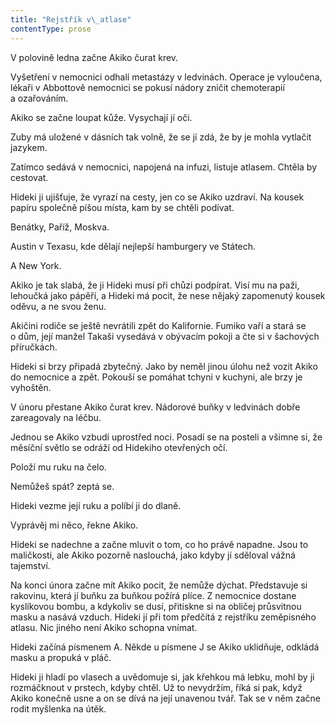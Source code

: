 ```yaml
---
title: "Rejstřík v\_atlase"
contentType: prose
---
```


<section>

V polovině ledna začne Akiko čurat krev.

Vyšetření v nemocnici odhalí metastázy v ledvinách. Operace je vyloučena, lékaři v Abbottově nemocnici se pokusí nádory zničit chemoterapií a ozařováním.

Akiko se začne loupat kůže. Vysychají jí oči.

Zuby má uložené v dásních tak volně, že se jí zdá, že by je mohla vytlačit jazykem.

Zatímco sedává v nemocnici, napojená na infuzi, listuje atlasem. Chtěla by cestovat.

Hideki ji ujišťuje, že vyrazí na cesty, jen co se Akiko uzdraví. Na kousek papíru společně píšou místa, kam by se chtěli podívat.

Benátky, Paříž, Moskva.

Austin v Texasu, kde dělají nejlepší hamburgery ve Státech.

A New York.

Akiko je tak slabá, že ji Hideki musí při chůzi podpírat. Visí mu na paži, lehoučká jako pápěří, a Hideki má pocit, že nese nějaký zapomenutý kousek oděvu, a ne svou ženu.

Akičini rodiče se ještě nevrátili zpět do Kalifornie. Fumiko vaří a stará se o dům, její manžel Takaši vysedává v obývacím pokoji a čte si v šachových příručkách.

Hideki si brzy připadá zbytečný. Jako by neměl jinou úlohu než vozit Akiko do nemocnice a zpět. Pokouší se pomáhat tchyni v kuchyni, ale brzy je vyhoštěn.

V únoru přestane Akiko čurat krev. Nádorové buňky v ledvinách dobře zareagovaly na léčbu.

Jednou se Akiko vzbudí uprostřed noci. Posadí se na posteli a všimne si, že měsíční světlo se odráží od Hidekiho otevřených očí.

Položí mu ruku na čelo.

Nemůžeš spát? zeptá se.

Hideki vezme její ruku a políbí ji do dlaně.

Vyprávěj mi něco, řekne Akiko.

Hideki se nadechne a začne mluvit o tom, co ho právě napadne. Jsou to maličkosti, ale Akiko pozorně naslouchá, jako kdyby jí sděloval vážná tajemství.

Na konci února začne mít Akiko pocit, že nemůže dýchat. Představuje si rakovinu, která jí buňku za buňkou požírá plíce. Z nemocnice dostane kyslíkovou bombu, a kdykoliv se dusí, přitiskne si na obličej průsvitnou masku a nasává vzduch. Hideki jí při tom předčítá z rejstříku zeměpisného atlasu. Nic jiného není Akiko schopna vnímat.

Hideki začíná písmenem A. Někde u písmene J se Akiko uklidňuje, odkládá masku a propuká v pláč.

Hideki ji hladí po vlasech a uvědomuje si, jak křehkou má lebku, mohl by ji rozmáčknout v prstech, kdyby chtěl. Už to nevydržím, říká si pak, když Akiko konečně usne a on se dívá na její unavenou tvář. Tak se v něm začne rodit myšlenka na útěk.

</section>
